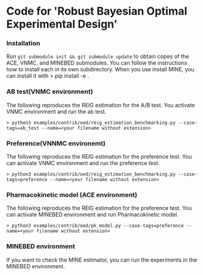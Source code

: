 # Code for 'Robust Bayesian Optimal Experimental Design'

### Installation

Run `git submodule init && git submodule update` to obtain copes of the ACE, VNMC, and MINEBED submodules.
You can follow the instructions how to install each in its own subdirectory. When you use install MINE, you can install it with 
    > pip install -e .

### AB test(VNMC environment)
The following reproduces the REIG estimation for the A/B test. You activate VNMC environment and run the ab test.

    > python3 examples/contrib/oed/reig_estimation_benchmarking.py --case-tags=ab_test --name=<your filename without extension>

### Preference(VNNMC environemt)
The following reproduces the REIG estimation for the preference test. You can activate VNMC environment and run the preference test.

    > python3 examples/contrib/oed/reig_estimation_benchmarking.py --case-tags=preference --name=<your filename without extension>

### Pharmacokinetic model (ACE environment)
The following reproduces the REIG estimation for the preference test. You can activate MINEBED environment and run Pharmacokinetic model.

    > python3 examples/contrib/oed/pk_model.py --case-tags=preference --name=<your filename without extension>

### MINEBED environment
If you want to check the MINE estimator, you can run the experiments in the MINEBED environment. 
